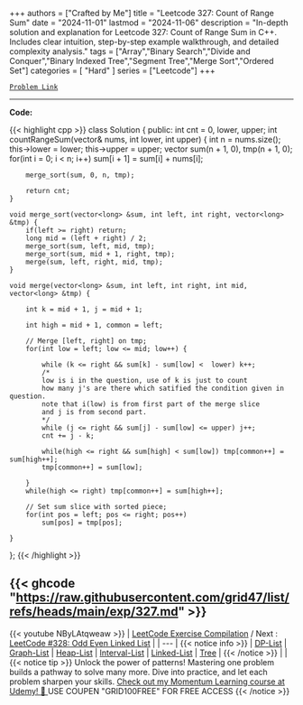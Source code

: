 
+++
authors = ["Crafted by Me"]
title = "Leetcode 327: Count of Range Sum"
date = "2024-11-01"
lastmod = "2024-11-06"
description = "In-depth solution and explanation for Leetcode 327: Count of Range Sum in C++. Includes clear intuition, step-by-step example walkthrough, and detailed complexity analysis."
tags = ["Array","Binary Search","Divide and Conquer","Binary Indexed Tree","Segment Tree","Merge Sort","Ordered Set"]
categories = [
    "Hard"
]
series = ["Leetcode"]
+++



[`Problem Link`](https://leetcode.com/problems/count-of-range-sum/description/)

---

**Code:**

{{< highlight cpp >}}
class Solution {
public:
    int cnt = 0, lower, upper;
    int countRangeSum(vector<int>& nums, int lower, int upper) {
        int n = nums.size();
        this->lower = lower;
        this->upper = upper;
        vector<long> sum(n + 1, 0), tmp(n + 1, 0);
        for(int i = 0; i < n; i++) sum[i + 1] = sum[i] + nums[i];
        
        merge_sort(sum, 0, n, tmp);
        
        return cnt;
    }
    
    void merge_sort(vector<long> &sum, int left, int right, vector<long> &tmp) {
        if(left >= right) return;
        long mid = (left + right) / 2;
        merge_sort(sum, left, mid, tmp);
        merge_sort(sum, mid + 1, right, tmp);
        merge(sum, left, right, mid, tmp);
    }
    
    void merge(vector<long> &sum, int left, int right, int mid, vector<long> &tmp) {
        
        int k = mid + 1, j = mid + 1;
        
        int high = mid + 1, common = left;
        
        // Merge [left, right] on tmp;
        for(int low = left; low <= mid; low++) {
            
            while (k <= right && sum[k] - sum[low] <  lower) k++;
            /*
            low is i in the question, use of k is just to count
            how many j's are there which satified the condition given in question.
            note that i(low) is from first part of the merge slice
            and j is from second part.
            */
            while (j <= right && sum[j] - sum[low] <= upper) j++;
            cnt += j - k;
            
            while(high <= right && sum[high] < sum[low]) tmp[common++] = sum[high++];
            tmp[common++] = sum[low];
            
        }
        while(high <= right) tmp[common++] = sum[high++];        
        
        // Set sum slice with sorted piece;
        for(int pos = left; pos <= right; pos++)
            sum[pos] = tmp[pos];
        
    }
};
{{< /highlight >}}

{{< ghcode "https://raw.githubusercontent.com/grid47/list/refs/heads/main/exp/327.md" >}}
---
{{< youtube NByLAtqweaw >}}
| [LeetCode Exercise Compilation](https://grid47.xyz/leetcode/) / Next : [LeetCode #328: Odd Even Linked List](https://grid47.xyz/posts/leetcode_328) |
| --- |
{{< notice info >}}
| [DP-List](https://grid47.xyz/lists/dp/) | [Graph-List](https://grid47.xyz/lists/graph/) | [Heap-List](https://grid47.xyz/lists/heap/) | [Interval-List](https://grid47.xyz/lists/interval/) | [Linked-List](https://grid47.xyz/lists/ll/) | [Tree](https://grid47.xyz/lists/tree/) |
{{< /notice >}}
| |
{{< notice tip >}}
Unlock the power of patterns! Mastering one problem builds a pathway to solve many more. Dive into practice, and let each problem sharpen your skills. [Check out my Momentum Learning course at Udemy! 🚀 ](https://www.udemy.com/course/algorithms-and-data-structures-in-cpp/)
USE COUPEN "GRID100FREE" FOR FREE ACCESS
{{< /notice >}}

